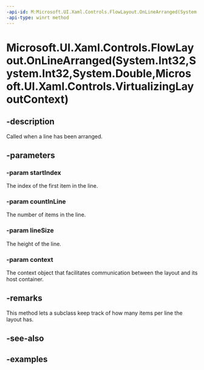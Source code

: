 ```yaml
---
-api-id: M:Microsoft.UI.Xaml.Controls.FlowLayout.OnLineArranged(System.Int32,System.Int32,System.Double,Microsoft.UI.Xaml.Controls.VirtualizingLayoutContext)
-api-type: winrt method
---
```


# Microsoft.UI.Xaml.Controls.FlowLayout.OnLineArranged(System.Int32,System.Int32,System.Double,Microsoft.UI.Xaml.Controls.VirtualizingLayoutContext)

<!--
protected virtual void OnLineArranged (int startIndex, int countInLine, double lineSize, Microsoft.UI.Xaml.Controls.VirtualizingLayoutContext context);
-->

## -description

Called when a line has been arranged.

## -parameters

### -param startIndex

The index of the first item in the line.

### -param countInLine

The number of items in the line.

### -param lineSize

The height of the line.

### -param context

The context object that facilitates communication between the layout and its host container.

## -remarks

This method lets a subclass keep track of how many items per line the layout has. 

## -see-also

## -examples

